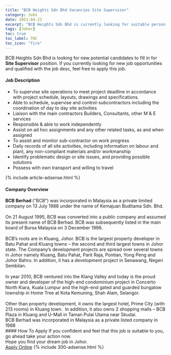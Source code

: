 ```yaml
---
title: "BCB Heights Sdn Bhd Vacancies Site Supervisor" 
category: Jobs 
date: 2021-04-23 
excerpt: "BCB Heights Sdn Bhd is currently looking for suitable person to fill in the Site Supervisor which based in Johor" 
tags: [Johor] 
toc: true 
toc_label: TOC 
toc_icon: "fire" 
--- 
```


<p>BCB Heights Sdn Bhd is looking for new potential candidates to fill in for <b>Site Supervisor</b> position. If you currently looking for new job opportunities and qualified with the job desc, feel free to apply this job.
</p><div><div><h4>Job Description</h4></div><div><div><span><div><ul><li>To supervise site operations to meet project deadline in accordance with project schedule, layouts, drawings and specifications.</li><li>Able to schedule, supervise and control-subcontractors including the coordination of day to day site activities</li><li>Liaison with the main contractors Builders, Consultants, other M &amp; E services</li><li>Responsible &amp; able to work independently</li><li>Assist on ad hoc assignments and any other related tasks, as and when assigned</li><li><span>To assist and monitor sub-contractor on work progress</span></li><li>Daily records of all site activities, including information on labour and plant, any non-compliant materials and/or workmanship</li><li>Identify problematic design or site issues, and providing possible solutions</li><li>Possess with own transport and willing to travel</li></ul></div></span></div></div></div> 
{% include article-adsense.html %} 
<div><div><h4>Company Overview</h4></div><div><div><span><div><div><strong>BCB Berhad </strong>(&#8220;BCB&#8221;) was incorporated in Malaysia as a private limited company on 13 July 1988 under the name of Kemajuan Buditama Sdn. Bhd.<br>
<br>
On 21 August 1995, BCB was converted into a public company and assumed its present name of BCB Berhad. BCB was subsequently listed in the main board of Bursa Malaysia on 3 December 1996.<br>
<br>
BCB&#8217;s roots are in Kluang, Johor. BCB is the largest property developer in Batu Pahat and Kluang towns &#8211; the second and third largest towns in Johor state. The Company&#8217;s development projects are spread over several towns in Johor namely Kluang, Batu Pahat, Parit Raja, Pontian, Yong Peng and Johor Bahru. In addition, it has a development project in Senawang, Negeri Sembilan.<br>
<br>
In year 2010, BCB ventured into the Klang Valley and today is the proud owner and developer of the high-end condominium project in Concerto North Kiara, Kuala Lumpur and the high-end gated and guarded bungalow township in Home Tree at Kota Kemuning, Shah Alam, Selangor.<br>
<br>
Other than property development, it owns the largest hotel, Prime City (with 213 rooms) in Kluang town.&#160; In addition, it also owns 2 shopping malls &#8211; BCB Plaza in Kluang and U-Mall in Taman Pulai Utama near Skudai.<br>
BCB Berhad was incorporated in Malaysia as a private listed company in 1988</div></div></span></div></div></div> 
#### How To Apply 
If you confident and feel that this job is suitable to you, go ahead take your action now. <br/> 
Hope you find your dream job in Johor. <br/> 
<a href="https://www.jobstreet.com.my/en/job/site-supervisor-4547136?jobId=jobstreet-my-job-4547136&" class="btn btn--info" target="_blank" rel="nofollow noopenner">Apply Online</a> 
{% include 300-adsense.html %} 